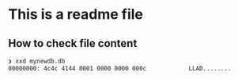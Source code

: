 # This is a readme file

## How to check file content

```sh
❯ xxd mynewdb.db
00000000: 4c4c 4144 0001 0000 0000 000c            LLAD........
```
